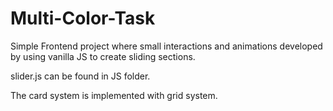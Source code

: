 # Multi-Color-Task
 
Simple Frontend project where small interactions and animations developed by using vanilla JS to create sliding sections.

slider.js can be found in JS folder.

The card system is implemented with grid system.
